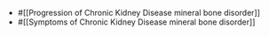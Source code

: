 - #[[Progression of Chronic Kidney Disease mineral bone disorder]]
- #[[Symptoms of Chronic Kidney Disease mineral bone disorder]]
